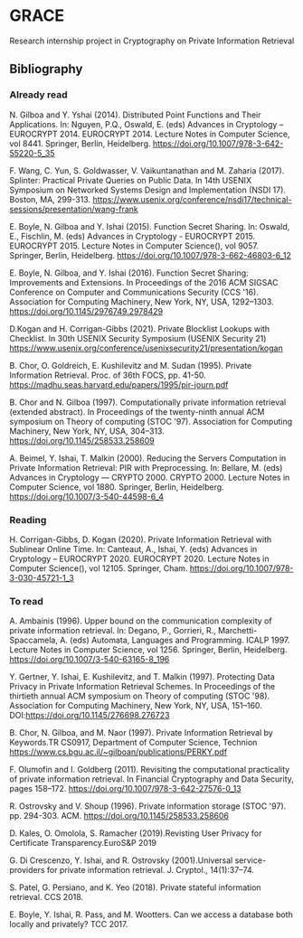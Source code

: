# GRACE
Research internship project in Cryptography on Private Information Retrieval

## Bibliography

### Already read
N. Gilboa and Y. Yshai (2014). Distributed Point Functions and Their Applications. In: Nguyen, P.Q., Oswald, E. (eds) Advances in Cryptology – EUROCRYPT 2014. EUROCRYPT 2014. Lecture Notes in Computer Science, vol 8441. Springer, Berlin, Heidelberg. https://doi.org/10.1007/978-3-642-55220-5_35

F. Wang, C. Yun, S. Goldwasser, V. Vaikuntanathan and M. Zaharia (2017). Splinter: Practical Private Queries on Public Data. In 14th USENIX Symposium on Networked Systems Design and Implementation (NSDI 17). Boston, MA, 299-313. https://www.usenix.org/conference/nsdi17/technical-sessions/presentation/wang-frank

E. Boyle, N. Gilboa and Y. Ishai (2015). Function Secret Sharing. In: Oswald, E., Fischlin, M. (eds) Advances in Cryptology - EUROCRYPT 2015. EUROCRYPT 2015. Lecture Notes in Computer Science(), vol 9057. Springer, Berlin, Heidelberg. https://doi.org/10.1007/978-3-662-46803-6_12

E. Boyle, N. Gilboa, and Y. Ishai (2016). Function Secret Sharing: Improvements and Extensions. In Proceedings of the 2016 ACM SIGSAC Conference on Computer and Communications Security (CCS '16). Association for Computing Machinery, New York, NY, USA, 1292–1303. https://doi.org/10.1145/2976749.2978429

D.Kogan and H. Corrigan-Gibbs (2021). Private Blocklist Lookups with Checklist. In 30th USENIX Security Symposium (USENIX Security 21) https://www.usenix.org/conference/usenixsecurity21/presentation/kogan

B. Chor, O. Goldreich, E. Kushilevitz and M. Sudan (1995). Private Information Retrieval. Proc. of 36th FOCS, pp. 41-50. https://madhu.seas.harvard.edu/papers/1995/pir-journ.pdf

B. Chor and N. Gilboa (1997). Computationally private information retrieval (extended abstract). In Proceedings of the twenty-ninth annual ACM symposium on Theory of computing (STOC '97). Association for Computing Machinery, New York, NY, USA, 304–313. https://doi.org/10.1145/258533.258609

A. Beimel, Y. Ishai, T. Malkin (2000). Reducing the Servers Computation in Private Information Retrieval: PIR with Preprocessing. In: Bellare, M. (eds) Advances in Cryptology — CRYPTO 2000. CRYPTO 2000. Lecture Notes in Computer Science, vol 1880. Springer, Berlin, Heidelberg. https://doi.org/10.1007/3-540-44598-6_4

### Reading

H. Corrigan-Gibbs, D. Kogan (2020). Private Information Retrieval with Sublinear Online Time. In: Canteaut, A., Ishai, Y. (eds) Advances in Cryptology – EUROCRYPT 2020. EUROCRYPT 2020. Lecture Notes in Computer Science(), vol 12105. Springer, Cham. https://doi.org/10.1007/978-3-030-45721-1_3

### To read

A. Ambainis (1996). Upper bound on the communication complexity of private information retrieval. In: Degano, P., Gorrieri, R., Marchetti-Spaccamela, A. (eds) Automata, Languages and Programming. ICALP 1997. Lecture Notes in Computer Science, vol 1256. Springer, Berlin, Heidelberg. https://doi.org/10.1007/3-540-63165-8_196

Y. Gertner, Y. Ishai, E. Kushilevitz, and T. Malkin (1997). Protecting Data Privacy in
Private Information Retrieval Schemes. In Proceedings of the thirtieth annual ACM symposium on Theory of computing (STOC '98). Association for Computing Machinery, New York, NY, USA, 151–160. DOI:https://doi.org/10.1145/276698.276723

B. Chor, N. Gilboa, and M. Naor (1997). Private Information Retrieval by Keywords.TR CS0917, Department of Computer Science, Technion https://www.cs.bgu.ac.il/~gilboan/publications/PERKY.pdf

F. Olumofin and I. Goldberg (2011). Revisiting the computational practicality of private information retrieval. In Financial Cryptography and Data Security, pages 158–172. https://doi.org/10.1007/978-3-642-27576-0_13

R. Ostrovsky and V. Shoup (1996). Private information storage (STOC '97). pp. 294-303. ACM. https://doi.org/10.1145/258533.258606

D. Kales, O. Omolola, S. Ramacher (2019).Revisting User Privacy for Certificate Transparency.EuroS&P 2019

G. Di Crescenzo, Y. Ishai, and R. Ostrovsky (2001).Universal service-providers for private information retrieval. J. Cryptol., 14(1):37–74.

S. Patel, G. Persiano, and K. Yeo (2018). Private stateful information retrieval. CCS 2018.

 E. Boyle, Y. Ishai, R. Pass, and M. Wootters. Can we access a database
both locally and privately? TCC 2017.